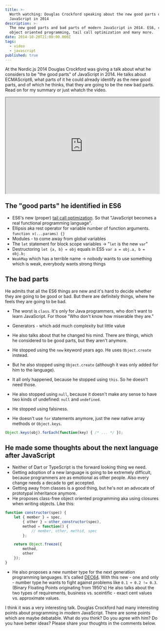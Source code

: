 ```yaml
---
title: >-
  Worth watching: Douglas Crockford speaking about the new good parts of
  JavaScript in 2014
description: >-
  The new good parts and bad parts of modern JavaScript in 2014. ES6, class-free
  object oriented programming, tail call optimization and many more.
date: 2014-10-20T21:00:00.000Z
tags:
  - video
  - javascript
published: true
---
```


At the Nordic.js 2014 Douglas Crockford was giving a talk about what he considers to be "the good parts" of JavaScript in 2014. He talks about ECMAScript6, what parts of it he could already identify as the new good parts, and of which he thinks, that they are going to be the new bad parts. Read on for my summary or just whatch the video.

<!-- readmore -->

<div style="padding: 30px 0 56.25%; background-color: #000; position: relative;"><iframe style="position: absolute; width: 100%; height: 100%; top: 0; right: 0; bottom: 0; left: 0;" src="http://www.youtube.com/embed/PSGEjv3Tqo0"></iframe></div>

## The "good parts" he identified in ES6

- ES6's new (proper) [tail call optimization](http://duartes.org/gustavo/blog/post/tail-calls-optimization-es6/).
  So that "JavaScript becomes a real functional programming language".
- Ellipsis aka rest operator for variable number of function arguments.<br>
`function x(...params) {}`
- Modules - to come away from global variables
- The `let` statement for block scope variables -> "`let` is the new `var`"
- Destructoring `let {a, b} = obj` equals in ES5 `var a = obj.a, b = obj.b;`
- `WeakMap` which has a terrible name -> nobody wants to use something which is weak, everybody wants strong things


## The bad parts

He admits that all the ES6 things are new and it's hard to decide whether they are going to be good or bad.
But there are definitely things, where he feels they are going to be bad.
- The worst is `class`. It's only for Java programmers, who don't want to learn JavaScript. For those "Who don't know how miserable they are."
- Generators - which add much complexity but little value

- He also talks about that he changed his mind. There are things, which he considered to be good parts, but they aren't anymore.
- He stopped using the `new` keyword years ago. He uses `Object.create` instead.
- But he also stopped using `Object.create` (although it was only added for him to the language).
- It all only happened, because he stopped using `this`. So he doesn't need those.
- He also stopped using `null`, because it doesn't make any sense to have two kinds of undefined: `null` and `undefined`.
- He stopped using falsiness.
- He doesn't use `for` statements anymore, just the new native array methods or `Object.keys`.
```JavaScript
Object.keys(obj).forEach(function(key) { /* ... */ });
```


## He made some thoughts about the next language after JavaScript

- Neither of Dart or TypeScript is the forward looking thing we need.
- Getting adoption of a new language is going to be extremely difficult, because programmers are as emotional as other people.
Also every change needs a decade to get accepted.
- Getting away from classes is a good thing, but he's not an advocate of prototypal inheritance anymore.
- He proposes class-free object oriented programming aka using closures when writing objects. Like this:
```JavaScript
function constructor(spec) {
    let { member } = spec,
        { other } = other_constructor(spec),
        method = function() {
            // member, other, methid, spec
        };

    return Object.freeze({
        method,
        other
    });
}
```
- He also proposes a new number type for the next generation programming languages. It's called [DEC64](http://dec64.com/).
With this new - one and only - number type he wants to fight against problems like `0.1 + 0.2 != 0.3`. (Binary Floating Points originating from 1950's)
He also talks about the two types of requirements, business vs. sceintific - exact cent values vs. approximate values. 


I think it was a very interesting talk. Douglas Crockford had many interesting points about programming in modern JavaScript.
There are some points which are maybe debatable.
What do you think? Do you agree with him? Do you have better ideas? Please share your thoughts in the comments below.
